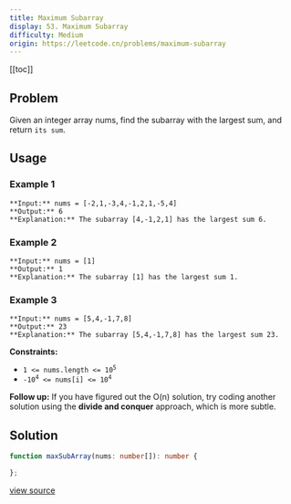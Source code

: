 ```yaml
---
title: Maximum Subarray
display: 53. Maximum Subarray
difficulty: Medium
origin: https://leetcode.cn/problems/maximum-subarray
---
```


[[toc]]

## Problem

Given an integer array nums, find the <span data-keyword="subarray-nonempty">subarray</span> with the largest sum, and return `its sum`.

 ## Usage

### Example 1

```
**Input:** nums = [-2,1,-3,4,-1,2,1,-5,4]
**Output:** 6
**Explanation:** The subarray [4,-1,2,1] has the largest sum 6.
```

### Example 2

```
**Input:** nums = [1]
**Output:** 1
**Explanation:** The subarray [1] has the largest sum 1.
```

### Example 3

```
**Input:** nums = [5,4,-1,7,8]
**Output:** 23
**Explanation:** The subarray [5,4,-1,7,8] has the largest sum 23.
```

 
**Constraints:**

- <code>1 &lt;= nums.length &lt;= 10<sup>5</sup></code>
- <code>-10<sup>4</sup> &lt;= nums[i] &lt;= 10<sup>4</sup></code>

 
**Follow up:** If you have figured out the O(n) solution, try coding another solution using the **divide and conquer** approach, which is more subtle.


## Solution

```ts
function maxSubArray(nums: number[]): number {

};
```

[view source](https://leetcode.cn/problems/maximum-subarray)
